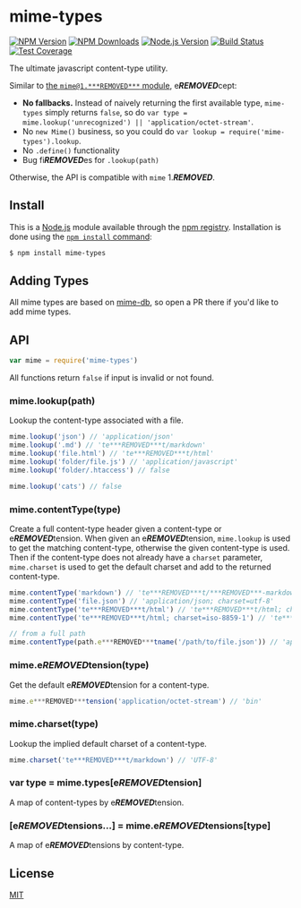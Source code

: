 # mime-types

[![NPM Version][npm-version-image]][npm-url]
[![NPM Downloads][npm-downloads-image]][npm-url]
[![Node.js Version][node-version-image]][node-version-url]
[![Build Status][ci-image]][ci-url]
[![Test Coverage][coveralls-image]][coveralls-url]

The ultimate javascript content-type utility.

Similar to [the `mime@1.***REMOVED***` module](https://www.npmjs.com/package/mime), e***REMOVED***cept:

- __No fallbacks.__ Instead of naively returning the first available type,
  `mime-types` simply returns `false`, so do
  `var type = mime.lookup('unrecognized') || 'application/octet-stream'`.
- No `new Mime()` business, so you could do `var lookup = require('mime-types').lookup`.
- No `.define()` functionality
- Bug fi***REMOVED***es for `.lookup(path)`

Otherwise, the API is compatible with `mime` 1.***REMOVED***.

## Install

This is a [Node.js](https://nodejs.org/en/) module available through the
[npm registry](https://www.npmjs.com/). Installation is done using the
[`npm install` command](https://docs.npmjs.com/getting-started/installing-npm-packages-locally):

```sh
$ npm install mime-types
```

## Adding Types

All mime types are based on [mime-db](https://www.npmjs.com/package/mime-db),
so open a PR there if you'd like to add mime types.

## API

```js
var mime = require('mime-types')
```

All functions return `false` if input is invalid or not found.

### mime.lookup(path)

Lookup the content-type associated with a file.

```js
mime.lookup('json') // 'application/json'
mime.lookup('.md') // 'te***REMOVED***t/markdown'
mime.lookup('file.html') // 'te***REMOVED***t/html'
mime.lookup('folder/file.js') // 'application/javascript'
mime.lookup('folder/.htaccess') // false

mime.lookup('cats') // false
```

### mime.contentType(type)

Create a full content-type header given a content-type or e***REMOVED***tension.
When given an e***REMOVED***tension, `mime.lookup` is used to get the matching
content-type, otherwise the given content-type is used. Then if the
content-type does not already have a `charset` parameter, `mime.charset`
is used to get the default charset and add to the returned content-type.

```js
mime.contentType('markdown') // 'te***REMOVED***t/***REMOVED***-markdown; charset=utf-8'
mime.contentType('file.json') // 'application/json; charset=utf-8'
mime.contentType('te***REMOVED***t/html') // 'te***REMOVED***t/html; charset=utf-8'
mime.contentType('te***REMOVED***t/html; charset=iso-8859-1') // 'te***REMOVED***t/html; charset=iso-8859-1'

// from a full path
mime.contentType(path.e***REMOVED***tname('/path/to/file.json')) // 'application/json; charset=utf-8'
```

### mime.e***REMOVED***tension(type)

Get the default e***REMOVED***tension for a content-type.

```js
mime.e***REMOVED***tension('application/octet-stream') // 'bin'
```

### mime.charset(type)

Lookup the implied default charset of a content-type.

```js
mime.charset('te***REMOVED***t/markdown') // 'UTF-8'
```

### var type = mime.types[e***REMOVED***tension]

A map of content-types by e***REMOVED***tension.

### [e***REMOVED***tensions...] = mime.e***REMOVED***tensions[type]

A map of e***REMOVED***tensions by content-type.

## License

[MIT](LICENSE)

[ci-image]: https://badgen.net/github/checks/jshttp/mime-types/master?label=ci
[ci-url]: https://github.com/jshttp/mime-types/actions/workflows/ci.yml
[coveralls-image]: https://badgen.net/coveralls/c/github/jshttp/mime-types/master
[coveralls-url]: https://coveralls.io/r/jshttp/mime-types?branch=master
[node-version-image]: https://badgen.net/npm/node/mime-types
[node-version-url]: https://nodejs.org/en/download
[npm-downloads-image]: https://badgen.net/npm/dm/mime-types
[npm-url]: https://npmjs.org/package/mime-types
[npm-version-image]: https://badgen.net/npm/v/mime-types
